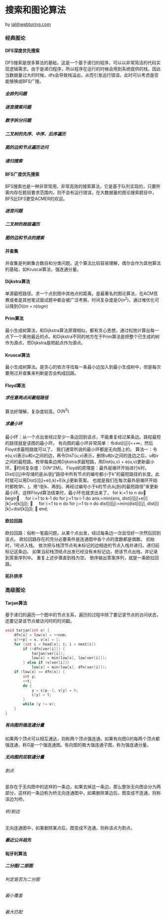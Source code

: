 # 搜索和图论算法 
by jal@webturing.com


### 经典图论

#### DFS深度优先搜索

DFS搜索是很多算法的基础，这是一个基于递归的程序，可以以非常简洁的代码实现逻辑需求。由于是递归程序，所以程序在运行的时候会用到系统提供的栈，因此当数据量过大的时候，dfs会导致栈溢出，从而引发运行错误。此时可以考虑是否能够换成BFS广搜。

##### 全排列问题

##### 迷宫搜索问题

##### 数字拆分问题

##### 二叉树的先序、中序、后序遍历

##### 图的边和节点遍历访问

##### 递归搜索

#### BFS广度优先搜索

BFS搜索也是一种非常常用、非常高效的搜索算法，它是基于队列实现的，只要所需内存在题目要求范围内，则不会有运行错误，在大数据量的图论搜索题目中，BFS比DFS更受ACMER的欢迎。

##### 迷宫问题

##### 二叉树的按层遍历

##### 图的边和节点的搜索

#### 并查集

并查集是判断集合数目和分类问题。这个算法比较容易理解，偶尔会作为其他算法的基础，如Kruscal算法，强连通分量。

#### Dijkstra算法
单源最短路径。求一个点到图中其他点的距离。是最著名的图论算法，在ACM竞赛或者是其他笔试面试题中都会被广泛考察。时间复杂度是${O(n^2)}$，通过堆优化可以降到${O((m+n)logn)}$


#### Prim算法

最小生成树算法，和Dijkstra算法原理相似，都有贪心思想，通过松弛计算出每一点下一个离他最近的点。和Dijkstra不同的地方在于Prim算法是把整个已生成的树作为源点，而Dijkstra是把起点作为源点。

#### Kruscal算法

最小生成树算法。是贪心的依次寻找每一条最小边加入到最小生成树中，但是每次要用过并查集来判断是否会构成回路。

#### Floyd算法

##### 求任意两点间最短路径
算法好理解，复杂度较高，${O(N^3)}$
##### 求最小环
最小环：从一个点出发经过至少一条边回到该点，不能重复经过某条边。路程最短的路径就是该图的最小环。
有向图的最小环非常简单：令dist[i][i]=+∞，然后Floyd求最短路就可以了。
我们通常所说的最小环都是无向图上的。
算法一：令e(u,v)表示u和v之间的边，再令DisT(u,v)表示，删除u和v之间的连边之后，u和v之间的最短路。枚举每条边用Dijkstra求最短路，用Dist(u,v) + e(u,v)更新最小环。时间复杂度：O(N^2M)。
Floyd的原理是：最外层循环开始进行k时，Dist[i][j]中存储的是从i到j“路径中所有节点的编号都小于k”的最短路径的长度。此时就可以用Dist[i][j]+e(i,k)+E(k,j)更新答案。
也就是我们在每次最外层循环开始时都枚举i、j，用“i到k、再到j、再经过编号小于k的节点从j到i的最短路径”来更新最小环。这样Floyd算法结束时，最小环也就求出来了。
for k:=1 to n do  begin     for i:=1 to k-1 do  for j:=1 to i-1 do  ans:=min(ans, dist[i][j]+e[i][k]+e[k][j]);      for i:=1 to n do  for j:=1 to n do  dist[i][j]:=min(dist[i][j], dist[i][k]+dist[k][j]);   end;

#### 欧拉回路
欧拉回路：俗称一笔画问题。从某个点出发，经过每条边一次且恰好一次然后回到该点。
欧拉回路存在的充分必要条件是连通图中各个点的度数都是偶数。
初始时，1号点入栈。
依次把与栈顶节点有未标记的边相连的节点入栈并递归，递归前标记这条边。
如果当前栈顶结点出发已经没有未标记边，把该节点出栈，并记录到答案序列中。
重复上述步骤直到栈为空。
倒序输出答案序列，就是一条欧拉回路。
#### 拓扑排序


### 高级图论

#### Tarjan算法

基于递归的遍历一个图中的节点关系，遍历的过程中除了要记录节点的访问状态，还要记录该节点被访问时的时间戳。
```cpp
void tarjan(int x) {
    dfn[x] = low[x] = ++num;
    s[++p] = x, v[x] = 1;
    for (int i = head[x]; i; i = next[i])
        if (!dfn[ver[i]]) {
            tarjan(ver[i]);
            low[x] = min(low[x], low[ver[i]]);
        } else if (v[ver[i]])
            low[x] = min(low[x], dfn[ver[i]]);
    if (low[x] == dfn[x]) {
        int y;
        ++t;
        do {
            y = s[p--], v[y] = 0;
            c[y] = t;
        }
        while (y != x);
    }
}

```

##### 有向图的强连通分量

如果两个顶点可以相互通达，则称两个顶点强连通。如果有向图G的每两个顶点都强连通，称G是一个强连通图。有向图的极大强连通子图，称为强连通分量。

##### 无向图的双联通分量

###### 割点
是存在于无向图中的这样的一条边，如果去掉这一条边，那么整张无向图会分为两部分，这样的一条边称为桥无向连通图中，如果删除某边后，图变成不连通，则称该边为桥。

###### 桥/割边

无向连通图中，如果删除某点后，图变成不连通，则称该点为割点。

##### 最近公共祖先

#### 匈牙利算法

##### 二分图/二部图

###### 判定是否为二分图

###### 最小覆盖

###### 最大匹配